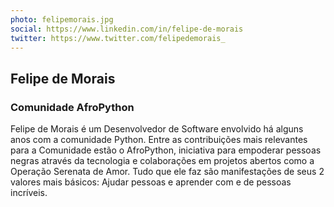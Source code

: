 ```yaml
---
photo: felipemorais.jpg
social: https://www.linkedin.com/in/felipe-de-morais
twitter: https://www.twitter.com/felipedemorais_
---
```


## Felipe de Morais
### Comunidade AfroPython

Felipe de Morais é um Desenvolvedor de Software envolvido há alguns anos com a comunidade Python. Entre as contribuições mais relevantes para a Comunidade estão o AfroPython, iniciativa para empoderar pessoas negras através da tecnologia e colaborações em projetos abertos como a Operação Serenata de Amor. Tudo que ele faz são manifestações de seus 2 valores mais básicos: Ajudar pessoas e aprender com e de pessoas incríveis.
